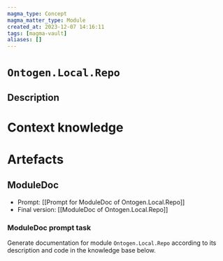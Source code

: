 ```yaml
---
magma_type: Concept
magma_matter_type: Module
created_at: 2023-12-07 14:16:11
tags: [magma-vault]
aliases: []
---
```

# `Ontogen.Local.Repo`

## Description

<!--
What is a `Ontogen.Local.Repo`?

Your knowledge about the module, i.e. facts, problems and properties etc.
-->


# Context knowledge

<!--
This section should include background knowledge needed for the model to create a proper response, i.e. information it does not know either because of the knowledge cut-off date or unpublished knowledge.

Write it down right here in a subsection or use a transclusion. If applicable, specify source information that the model can use to generate a reference in the response.
-->




# Artefacts

## ModuleDoc

- Prompt: [[Prompt for ModuleDoc of Ontogen.Local.Repo]]
- Final version: [[ModuleDoc of Ontogen.Local.Repo]]

### ModuleDoc prompt task

Generate documentation for module `Ontogen.Local.Repo` according to its description and code in the knowledge base below.
